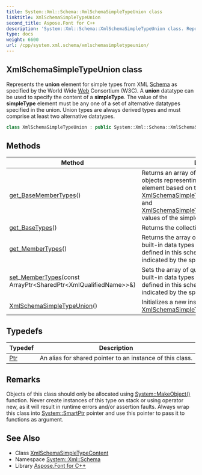 ```yaml
---
title: System::Xml::Schema::XmlSchemaSimpleTypeUnion class
linktitle: XmlSchemaSimpleTypeUnion
second_title: Aspose.Font for C++
description: 'System::Xml::Schema::XmlSchemaSimpleTypeUnion class. Represents the union element for simple types from XML Schema as specified by the World Wide Web Consortium (W3C). A union datatype can be used to specify the content of a simpleType. The value of the simpleType element must be any one of a set of alternative datatypes specified in the union. Union types are always derived types and must comprise at least two alternative datatypes in C++.'
type: docs
weight: 6600
url: /cpp/system.xml.schema/xmlschemasimpletypeunion/
---
```

## XmlSchemaSimpleTypeUnion class


Represents the **union** element for simple types from XML [Schema](../) as specified by the World Wide [Web](../../system.web/) Consortium (W3C). A **union** datatype can be used to specify the content of a **simpleType**. The value of the **simpleType** element must be any one of a set of alternative datatypes specified in the union. Union types are always derived types and must comprise at least two alternative datatypes.

```cpp
class XmlSchemaSimpleTypeUnion : public System::Xml::Schema::XmlSchemaSimpleTypeContent
```

## Methods

| Method | Description |
| --- | --- |
| [get_BaseMemberTypes](./get_basemembertypes/)() | Returns an array of [XmlSchemaSimpleType](../xmlschemasimpletype/) objects representing the type of the **simpleType** element based on the [XmlSchemaSimpleTypeUnion::get_BaseTypes](./get_basetypes/) and [XmlSchemaSimpleTypeUnion::get_MemberTypes](./get_membertypes/) values of the simple type. |
| [get_BaseTypes](./get_basetypes/)() | Returns the collection of base types. |
| [get_MemberTypes](./get_membertypes/)() | Returns the array of qualified member names of built-in data types or **simpleType** elements defined in this schema (or another schema indicated by the specified namespace). |
| [set_MemberTypes](./set_membertypes/)(const ArrayPtr\<SharedPtr\<XmlQualifiedName\>\>\&) | Sets the array of qualified member names of built-in data types or **simpleType** elements defined in this schema (or another schema indicated by the specified namespace). |
| [XmlSchemaSimpleTypeUnion](./xmlschemasimpletypeunion/)() | Initializes a new instance of the [XmlSchemaSimpleTypeUnion](./) class. |
## Typedefs

| Typedef | Description |
| --- | --- |
| [Ptr](./ptr/) | An alias for shared pointer to an instance of this class. |
## Remarks



Objects of this class should only be allocated using [System::MakeObject()](../../system/makeobject/) function. Never create instances of this type on stack or using operator new, as it will result in runtime errors and/or assertion faults. Always wrap this class into [System::SmartPtr](../../system/smartptr/) pointer and use this pointer to pass it to functions as argument. 

## See Also

* Class [XmlSchemaSimpleTypeContent](../xmlschemasimpletypecontent/)
* Namespace [System::Xml::Schema](../)
* Library [Aspose.Font for C++](../../)
